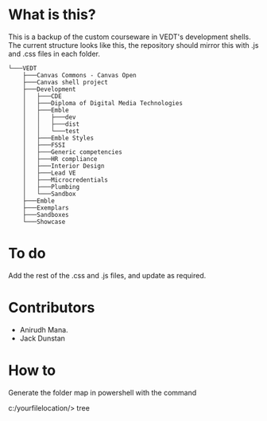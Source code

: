 ﻿# What is this?

This is a backup of the custom courseware in VEDT's development shells. The current structure looks like this, the repository should mirror this with .js and .css files in each folder.  

```
└───VEDT
    ├───Canvas Commons - Canvas Open
    ├───Canvas shell project
    ├───Development
    │   ├───CDE
    │   ├───Diploma of Digital Media Technologies
    │   ├───Emble
    │   │   ├───dev
    │   │   ├───dist
    │   │   └───test
    │   ├───Emble Styles
    │   ├───FSSI
    │   ├───Generic competencies
    │   ├───HR compliance
    │   ├───Interior Design
    │   ├───Lead VE
    │   ├───Microcredentials
    │   ├───Plumbing
    │   └───Sandbox
    ├───Emble
    ├───Exemplars
    ├───Sandboxes
    └───Showcase
```
# To do

Add the rest of the .css and .js files, and update as required.

# Contributors

* Anirudh Mana.
* Jack Dunstan

# How to

Generate the folder map in powershell with the command

c:/yourfilelocation/> tree
